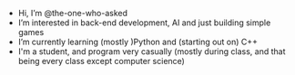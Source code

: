 - Hi, I’m @the-one-who-asked
- I’m interested in back-end development, AI and just building simple games
- I’m currently learning (mostly )Python and (starting out on) C++
- I'm a student, and program very casually (mostly during class, and that being every class except computer science)

<!---
the-one-who-asked/the-one-who-asked is a ✨ special ✨ repository because its `README.md` (this file) appears on your GitHub profile.
You can click the Preview link to take a look at your changes.
--->
